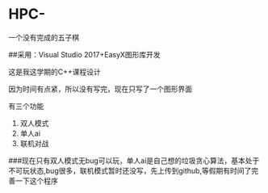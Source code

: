 # HPC-
一个没有完成的五子棋

##采用：Visual Studio 2017+EasyX图形库开发

这是我这学期的C++课程设计

因为时间有点紧，所以没有写完，现在只写了一个图形界面

有三个功能

1. 双人模式
2. 单人ai
3. 联机对战


###现在只有双人模式无bug可以玩，单人ai是自己想的垃圾贪心算法，基本处于不可玩状态,bug很多，联机模式暂时还没写，先上传到github,等假期有时间了完善一下这个程序
